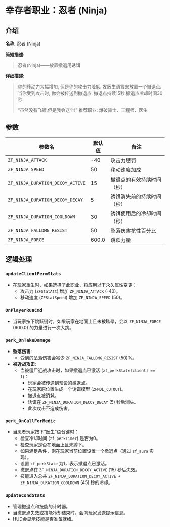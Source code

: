 # 幸存者职业：忍者 (Ninja)

## 介绍

**名称**: 忍者 (Ninja)

**简短描述**:
> 忍者(Ninja)——放置撤退用诱饵

**详细描述**:
> 你的移动力大幅增加, 但是你的攻击力降低.
> 发医生语言来放置一个撤退点.当你受到攻击时, 你会被传送到撤退点.
> 撤退点持续15秒,撤退点冷却时间30秒.
>
> “虽然没有飞镖,但是我会这个!”
> 推荐职业: 爆破骑士、工程师、医生

## 参数

| 参数名                           | 默认值 | 备注                                                       |
| -------------------------------- | ------ | ---------------------------------------------------------- |
| `ZF_NINJA_ATTACK`                | -40    | 攻击力惩罚                                                 |
| `ZF_NINJA_SPEED`                 | 50     | 移动速度加成                                               |
| `ZF_NINJA_DURATION_DECOY_ACTIVE` | 15     | 撤退点的有效持续时间（秒）                                 |
| `ZF_NINJA_DURATION_DECOY_DECAY`  | 5      | 诱饵消失前的持续时间（秒）                                 |
| `ZF_NINJA_DURATION_COOLDOWN`     | 30     | 诱饵使用后的冷却时间（秒）                                 |
| `ZF_NINJA_FALLDMG_RESIST`        | 50     | 坠落伤害抗性百分比                                         |
| `ZF_NINJA_FORCE`                 | 600.0  | 跳跃力量                                                   |

## 逻辑处理

### `updateClientPermStats`

-   在玩家重生时，如果选择了此职业，将应用以下永久属性变更：
    -   攻击力 (`ZFStatAtt`) 增加 `ZF_NINJA_ATTACK` (-40)。
    -   移动速度 (`ZFStatSpeed`) 增加 `ZF_NINJA_SPEED` (50)。

### `OnPlayerRunCmd`

-   当玩家按下跳跃键时，如果玩家在地面上且未被眩晕，会以 `ZF_NINJA_FORCE` (600.0) 的力量进行一次大跳。

### `perk_OnTakeDamage`

-   **坠落伤害**:
    -   受到的坠落伤害会减少 `ZF_NINJA_FALLDMG_RESIST` (50)%。
-   **被近战攻击**:
    -   当被僵尸近战攻击时，如果撤退点已激活 (`zf_perkState[client] == 1`)：
        -   玩家会被传送到预设的撤退点。
        -   在玩家原位置生成一个诱饵模型 (`ZFMDL_CUTOUT`)。
        -   撤退点被消耗。
        -   诱饵在 `ZF_NINJA_DURATION_DECOY_DECAY` (5) 秒后消失。
        -   此次攻击不造成伤害。

### `perk_OnCallForMedic`

-   当忍者玩家按下“医生”语音键时：
    -   检查冷却时间 (`zf_perkTimer`) 是否为0。
    -   检查玩家是否在地面上且未蹲下。
    -   如果满足条件，则在玩家当前位置设置一个撤退点（通过 `zf_aura` 实现）。
    -   设置 `zf_perkState` 为1，表示撤退点已激活。
    -   撤退点在 `ZF_NINJA_DURATION_DECOY_ACTIVE` (15) 秒后失效。
    -   技能进入总共 `ZF_NINJA_DURATION_DECOY_ACTIVE + ZF_NINJA_DURATION_COOLDOWN` (45) 秒的冷却。

### `updateCondStats`

-   管理撤退点和技能的计时器。
-   当撤退点失效或技能冷却结束时，会向玩家发送提示信息。
-   HUD会显示技能是否准备就绪。